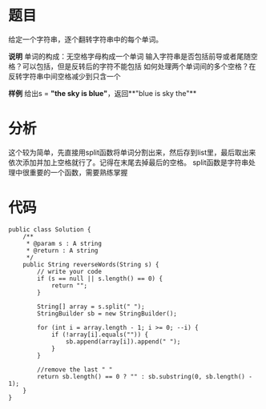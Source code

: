 # 题目
给定一个字符串，逐个翻转字符串中的每个单词。

**说明**
单词的构成：无空格字母构成一个单词
输入字符串是否包括前导或者尾随空格？可以包括，但是反转后的字符不能包括
如何处理两个单词间的多个空格？在反转字符串中间空格减少到只含一个

**样例**
给出s = **"the sky is blue"**，返回**"blue is sky the"**

# 分析
这个较为简单，先直接用split函数将单词分割出来，然后存到list里，最后取出来依次添加并加上空格就行了。记得在末尾去掉最后的空格。
split函数是字符串处理中很重要的一个函数，需要熟练掌握


# 代码
```
public class Solution {
    /**
     * @param s : A string
     * @return : A string
     */
    public String reverseWords(String s) {
        // write your code
        if (s == null || s.length() == 0) {
            return "";
        }

        String[] array = s.split(" ");
        StringBuilder sb = new StringBuilder();

        for (int i = array.length - 1; i >= 0; --i) {
            if (!array[i].equals("")) {
                sb.append(array[i]).append(" ");
            }
        }

        //remove the last " "
        return sb.length() == 0 ? "" : sb.substring(0, sb.length() - 1);
    }
}

```
